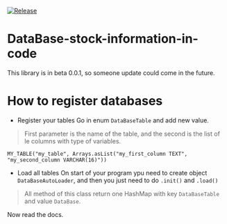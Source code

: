 [![Release](https://jitpack.io/v/WarzouMc/DataBaseLib.svg)](https://jitpack.io/#WarzouMc/DataBaseLib)

# DataBase-stock-information-in-code

This library is in beta 0.0.1, so someone update could come in the future.

# How to register databases
* Register your tables
Go in enum `DataBaseTable` and add new value.
> First parameter is the name of the table, and the second is the list of le columns with type of variables.
 
 `MY_TABLE("my_table", Arrays.asList("my_first_column TEXT", "my_second_column VARCHAR(16)"))`

* Load all tables
On start of your program ypu need to create object `DataBaseAutoLoader`, and then you just need to do `.init()` and `.load()`
> All method of this class return one HashMap with key `DataBaseTable` and value `DataBase`.

Now read the docs.
